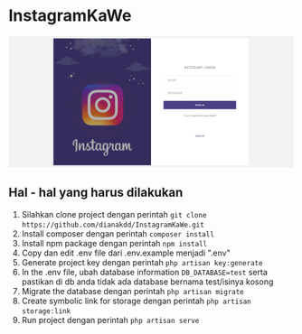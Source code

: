 # InstagramKaWe
![logo](https://github.com/dianakdd/InstagramKaWe/blob/master/ss_ig.png)
## Hal - hal yang harus dilakukan
1. Silahkan clone project dengan perintah `git clone https://github.com/dianakdd/InstagramKaWe.git`
2. Install composer dengan perintah `composer install`
3. Install npm package dengan perintah `npm install`
4. Copy dan edit .env file dari .env.example menjadi ".env"
5. Generate project key dengan perintah `php artisan key:generate`
6. In the .env file, ubah database information `DB_DATABASE=test` serta pastikan di db anda tidak ada database bernama test/isinya kosong
7. Migrate the database dengan perintah `php artisan migrate`
8. Create symbolic link for storage dengan perintah `php artisan storage:link`
9. Run project dengan perintah `php artisan serve`
